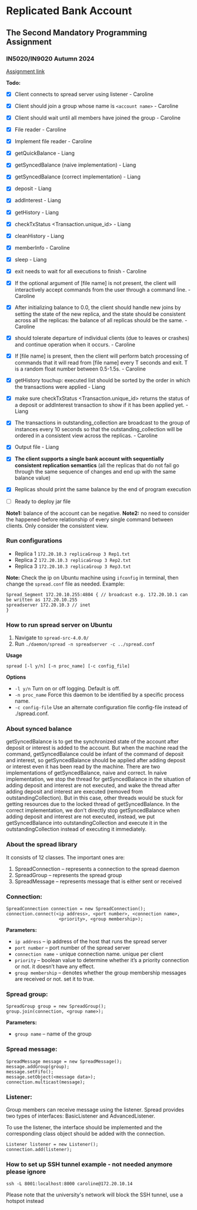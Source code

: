 # Replicated Bank Account
## The Second Mandatory Programming Assignment
### IN5020/IN9020 Autumn 2024

[Assignment link](https://www.uio.no/studier/emner/matnat/ifi/IN5020/h24/timeplan/in5020_2024_assignment2.pdf)

<b>Todo:</b>
- [x] Client connects to spread server using listener - Caroline
- [x] Client should join a group whose name is `<account name>` - Caroline
- [x] Client should wait until all members have joined the group - Caroline
- [x] File reader - Caroline
- [x] Implement file reader - Caroline
- [x] getQuickBalance - Liang
- [x] getSyncedBalance (naive implementation) - Liang
- [x] getSyncedBalance (correct implementation) - Liang
- [x] deposit <amount> - Liang
- [x] addInterest <percent> - Liang
- [x] getHistory - Liang
- [x] checkTxStatus <Transaction.unique_id> - Liang
- [x] cleanHistory - Liang
- [x] memberInfo - Caroline
- [x] sleep <duration> - Liang
- [x] exit needs to wait for all executions to finish - Caroline
- [x] If the optional argument of [file name] is not present, the client will interactively accept commands from the user through a command line. - Caroline
- [x] After initializing balance to 0.0, the client should handle new joins by setting the state of the new replica, and the state should be consistent across all the replicas: the balance of all replicas should be the same. - Caroline

- [x] should tolerate departure of individual clients (due to leaves or crashes) and continue operation when it occurs. - Caroline
- [x] If [file name] is present, then the client will perform batch processing of commands that it will read from [file name] every T seconds and exit. T is a random float number between 0.5-1.5s. - Caroline
- [x] getHistory touchup: executed list should be sorted by the order in which the transactions were applied - Liang
- [x] make sure checkTxStatus <Transaction.unique_id> returns the status of a deposit or addInterest transaction to show if it has been applied yet. - Liang
- [x] The transactions in outstanding_collection are broadcast to the group of instances every 10 seconds so that the outstanding_collection will be ordered in a consistent view across the replicas. - Caroline
- [x] Output file - Liang

- [x] <b>The client supports a single bank account with sequentially consistent replication semantics</b> (all the replicas that do
  not fail go through the same sequence of changes and end up with the same balance value)
- [x] Replicas should print the same balance by the end of program execution
- [ ] Ready to deploy jar file

<b>Note1:</b> balance of the account can be negative.
<b>Note2:</b> no need to consider the happened-before relationship of every single command
between clients. Only consider the consistent view.

### Run configurations
- Replica 1 `172.20.10.3 replicaGroup 3 Rep1.txt`
- Replica 2 `172.20.10.3 replicaGroup 3 Rep2.txt`
- Replica 3 `172.20.10.3 replicaGroup 3 Rep3.txt`

<b>Note:</b> Check the ip on Ubuntu machine using `ifconfig` in terminal, then change the `spread.conf` file as needed.
Example:
```
Spread_Segment 172.20.10.255:4804 { // broadcast e.g. 172.20.10.1 can be written as 172.20.10.255
spreadserver 172.20.10.3 // inet
}

```

### How to run spread server on Ubuntu
1. Navigate to `spread-src-4.0.0/`
2. Run `./daemon/spread -n spreadserver -c ../spread.conf`

<b>Usage</b>
```
spread [-l y/n] [-n proc_name] [-c config_file]
```

<b>Options</b>
- `-l y/n` Turn on or off logging. Default is off.
- `-n proc_name` Force this daemon to be identified by a specific process name.
- `-c config-file` Use an alternate configuration file config-file instead of ./spread.conf.

### About synced balance
getSyncedBalance is to get the synchronized state of the account after deposit or interest is added to the account. 
But when the machine read the command, getSyncedBalance could be infant of the command of deposit and interest, 
so getSyncedBalance should be applied after adding deposit or interest even it has been read by the machine. 
There are two implementations of getSyncedBalance, naive and correct. In naive implementation, we stop the thread for 
getSyncedBalance in the situation of adding deposit and interest are not executed, and wake the thread after adding deposit 
and interest are executed (removed from outstandingCollection). 
But in this case, other threads would be stuck for getting resources due to the locked thread of getSyncedBalance. 
In the correct implementation, we don't directly stop getSyncedBalance when adding deposit and interest are not executed, 
instead, we put getSyncedBalance into outstandingCollection and execute it in the  outstandingCollection instead of executing it immediately.

### About the spread library
It consists of 12 classes. The important ones are:
1. SpreadConnection – represents a connection to the spread daemon
2. SpreadGroup – represents the spread group
3. SpreadMessage – represents message that is either sent or received

### Connection:
```
SpreadConnection connection = new SpreadConnection();
connection.connect(<ip address>, <port number>, <connection name>, 
                    <priority>, <group membership>);
```
<b>Parameters:</b>
- `ip address` – ip address of the host that runs the spread server
- `port number` – port number of the spread server
- `connection name` - unique connection name. unique per client
- `priority` – boolean value to determine whether it’s a priority connection or not. it  doesn’t have any effect.
- `group membership` – denotes whether the group membership messages are received or not. set it to true.

### Spread group:
```
SpreadGroup group = new SpreadGroup();
group.join(connection, <group name>);
```
<b>Parameters:</b>
- `group name` – name of the group

### Spread message:
```
SpreadMessage message = new SpreadMessage();
message.addGroup(group);
message.setFifo();
message.setObject(<message data>);
connection.multicast(message);
```
### Listener:
Group members can receive message using the listener. Spread provides two types of interfaces: 
BasicListener and AdvancedListener. 

To use the listener, the interface should be 
implemented and the corresponding class object should be added with the connection.
```
Listener listener = new Listener();
connection.add(listener);
```

### How to set up SSH tunnel example - not needed anymore please ignore
```
ssh -L 8001:localhost:8000 caroline@172.20.10.14
```
Please note that the university's network will block the SSH tunnel, use a hotspot instead
